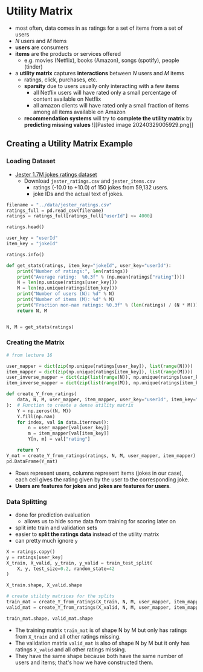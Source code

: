 # Utility Matrix
- most often, data comes in as ratings for a set of items from a set of users
- $N$ users and $M$ items
- **users** are consumers
- **items** are the products or services offered
    - e.g. movies (Netflix), books (Amazon), songs (spotify), people (tinder) 
- a **utility matrix** captures **interactions** between $N$ users and $M$ items
	- ratings, click, purchases, etc.
	- **sparsity** due to users usually only interacting with a few items
		- all Netflix users will have rated only a small percentage of content available on Netflix
	    - all amazon clients will have rated only a small fraction of items among all items available on Amazon
	- **recommendation systems** will try to **complete the utility matrix** by **predicting missing values**
![[Pasted image 20240329005929.png]]
## Creating a Utility Matrix Example
### Loading Dataset
- [Jester 1.7M jokes ratings dataset](https://www.kaggle.com/datasets/vikashrajluhaniwal/jester-17m-jokes-ratings-dataset/data)
	- Download `jester_ratings.csv` and `jester_items.csv`
		- ratings (-10.0 to +10.0) of 150 jokes from 59,132 users. 
		- joke IDs and the actual text of jokes. 
```python
filename = "../data/jester_ratings.csv"
ratings_full = pd.read_csv(filename)
ratings = ratings_full[ratings_full["userId"] <= 4000]

ratings.head()

user_key = "userId"
item_key = "jokeId"

ratings.info()

def get_stats(ratings, item_key="jokeId", user_key="userId"):
    print("Number of ratings:", len(ratings))
    print("Average rating:  %0.3f" % (np.mean(ratings["rating"])))
    N = len(np.unique(ratings[user_key]))
    M = len(np.unique(ratings[item_key]))
    print("Number of users (N): %d" % N)
    print("Number of items (M): %d" % M)
    print("Fraction non-nan ratings: %0.3f" % (len(ratings) / (N * M)))
    return N, M


N, M = get_stats(ratings)
```
### Creating the Matrix
```python
# from lecture 16

user_mapper = dict(zip(np.unique(ratings[user_key]), list(range(N))))
item_mapper = dict(zip(np.unique(ratings[item_key]), list(range(M))))
user_inverse_mapper = dict(zip(list(range(N)), np.unique(ratings[user_key])))
item_inverse_mapper = dict(zip(list(range(M)), np.unique(ratings[item_key])))

def create_Y_from_ratings(
    data, N, M, user_mapper, item_mapper, user_key="userId", item_key="jokeId"
):  # Function to create a dense utility matrix
    Y = np.zeros((N, M))
    Y.fill(np.nan)
    for index, val in data.iterrows():
        n = user_mapper[val[user_key]]
        m = item_mapper[val[item_key]]
        Y[n, m] = val["rating"]

    return Y
Y_mat = create_Y_from_ratings(ratings, N, M, user_mapper, item_mapper)
pd.DataFrame(Y_mat)
```
- Rows represent users, columns represent items (jokes in our case), each cell gives the rating given by the user to the corresponding joke. 
- **Users are features for jokes** and **jokes are features for users**.
### Data Splitting
- done for prediction evaluation
	- allows us to hide some data from training for scoring later on
- split into train and validation sets
- easier to **split the ratings data** instead of the utility matrix
- can pretty much ignore `y`
```python
X = ratings.copy()
y = ratings[user_key]
X_train, X_valid, y_train, y_valid = train_test_split(
    X, y, test_size=0.2, random_state=42
)

X_train.shape, X_valid.shape

# create utility matrices for the splits
train_mat = create_Y_from_ratings(X_train, N, M, user_mapper, item_mapper)
valid_mat = create_Y_from_ratings(X_valid, N, M, user_mapper, item_mapper)

train_mat.shape, valid_mat.shape
```
- The training matrix `train_mat` is of shape N by M but only has ratings from `X_train` and all other ratings missing. 
- The validation matrix `valid_mat` is also of shape N by M but it only has ratings `X_valid` and all other ratings missing. 
- They have the same shape because both have the same number of users and items; that's how we have constructed them. 

